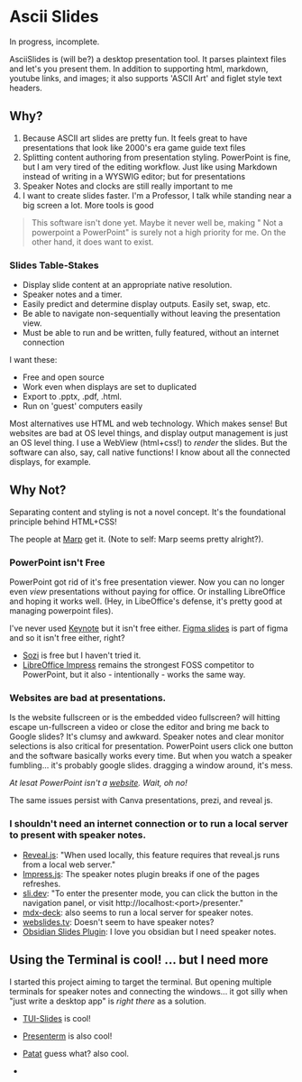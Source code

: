 # Ascii Slides
In progress, incomplete.

AsciiSlides is (will be?) a desktop presentation tool. It parses plaintext files and let's you present them. In addition to supporting html, markdown, youtube links, and images; it also supports 'ASCII Art' and figlet style text headers. 

## Why?
1. Because ASCII art slides are pretty fun. It feels great to have presentations that look like 2000's era game guide text files
2. Splitting content authoring from presentation styling.  PowerPoint is fine, but I am very tired of the editing workflow. Just like using Markdown instead of writing in a WYSWIG editor; but for presentations
3. Speaker Notes and clocks are still really important to me
4. I want to create slides faster. I'm a Professor, I talk while standing near a big screen a lot. More tools is good

> This software isn't done yet. Maybe it never well be, making " Not a powerpoint a PowerPoint" is surely not a high priority for me. On the other hand, it does want to exist.

### Slides Table-Stakes
- Display slide content at an appropriate native resolution. 
- Speaker notes and a timer.
- Easily predict and determine display outputs. Easily set, swap, etc.
- Be able to navigate non-sequentially without leaving the presentation view.
- Must be able to run and be written, fully featured, without an internet connection

I want these:
- Free and open source
- Work even when displays are set to duplicated
- Export to .pptx, .pdf, .html. 
- Run on 'guest' computers easily

Most alternatives use HTML and web technology. Which makes sense! But websites are bad at OS level things, and display output management is just an OS level thing.
I use a WebView (html+css!) to *render* the slides. But the software can also, say, call native functions! I know about all the connected displays, for example.


## Why Not?
Separating content and styling is not a novel concept. It's the foundational principle behind HTML+CSS!

The people at [Marp](https://marp.app/) get it. (Note to self: Marp seems pretty alright?). 

### PowerPoint isn't Free
PowerPoint got rid of it's free presentation viewer. Now you can no longer even *view* presentations without paying for office. Or installing LibreOffice and hoping it works well. (Hey, in LibeOffice's defense, it's pretty good at managing powerpoint files).

I've never used [Keynote](https://support.apple.com/keynote) but it isn't free either. [Figma slides](https://www.figma.com/slides/) is part of figma and so it isn't free either, right?

- [Sozi](https://sozi.baierouge.fr/) is free but I haven't tried it.
- [LibreOffice Impress](https://www.libreoffice.org/discover/impress/) remains the strongest FOSS competitor to PowerPoint, but it also - intentionally - works the same way.

### Websites are bad at presentations.
Is the website fullscreen or is the embedded video fullscreen? will hitting escape un-fullscreen a video or close the editor and bring me back to Google slides? It's clumsy and awkward. 
Speaker notes and clear monitor selections is also critical for presentation. PowerPoint users click one button and the software basically works every time. But when you watch a speaker fumbling... it's probably google slides. dragging a window around, it's mess.

*At lesat PowerPoint isn't a [website](https://powerpoint.cloud.microsoft/en-us/). Wait, oh no!*

The same issues persist with Canva presentations, prezi, and reveal js.

### I shouldn't need an internet connection or to run a local server to present with speaker notes.

- [Reveal.js](https://github.com/hakimel/reveal.js): "When used locally, this feature requires that reveal.js runs from a local web server."
- [Impress.js](https://github.com/impress/impress.js/): The speaker notes plugin breaks if one of the pages refreshes.
- [sli.dev](https://sli.dev/): "To enter the presenter mode, you can click the button in the navigation panel, or visit http://localhost:\<port\>/presenter."
- [mdx-deck](https://github.com/jxnblk/mdx-deck): also seems to run a local server for speaker notes.
- [webslides.tv](webslides.tv/): Doesn't seem to have speaker notes?
- [Obsidian Slides Plugin](https://help.obsidian.md/plugins/slides): I love you obsidian but I need speaker notes.

## Using the Terminal is cool! ... but I need more
I started this project aiming to target the terminal. But opening multiple terminals for speaker notes and connecting the windows... it got silly when "just write a desktop app" is *right there* as a solution.

- [TUI-Slides](https://github.com/Chleba/tui-slides) is cool!
- [Presenterm](https://github.com/mfontanini/presenterm) is also cool!
- [Patat](https://github.com/jaspervdj/patat) guess what? also cool.

- 
